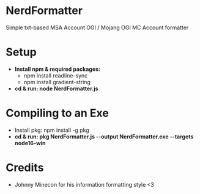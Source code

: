 # NerdFormatter
Simple txt-based MSA Account OGI / Mojang OGI MC Account formatter

# Setup
- **Install npm & required packages:**
    - npm install readline-sync
    - npm install gradient-string
- **cd <directory> & run: node NerdFormatter.js**

# Compiling to an Exe
- Install pkg: npm install -g pkg
- **cd <directory> & run: pkg NerdFormatter.js --output NerdFormatter.exe --targets node16-win**

# Credits
- Johnny Minecon for his information formatting style <3
